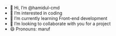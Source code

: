 - 👋 Hi, I’m @hamidul-cmd
- 👀 I’m interested in coding
- 🌱 I’m currently learning Front-end development
- 💞️ I’m looking to collaborate with you for a project
- 😄 Pronouns: maruf

<!---
hamidul-cmd/hamidul-cmd is a ✨ special ✨ repository because its `README.md` (this file) appears on your GitHub profile.
You can click the Preview link to take a look at your changes.
--->
